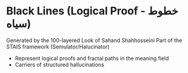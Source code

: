 # Black Lines (Logical Proof - خطوط سیاه)

Generated by the 100-layered Look of Sahand Shahhosseini
Part of the STAIS framework (Semulator/Halucinator)

- Represent logical proofs and fractal paths in the meaning field
- Carriers of structured hallucinations

